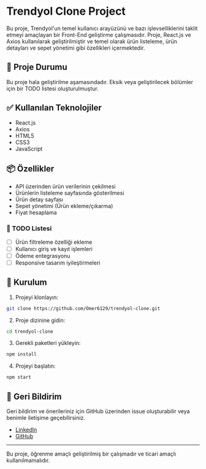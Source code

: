 # Trendyol Clone Project

Bu proje, Trendyol'un temel kullanıcı arayüzünü ve bazı işlevselliklerini taklit etmeyi amaçlayan bir Front-End geliştirme çalışmasıdır. Proje, React.js ve Axios kullanılarak geliştirilmiştir ve temel olarak ürün listeleme, ürün detayları ve sepet yönetimi gibi özellikleri içermektedir.

## 🚀 Proje Durumu

Bu proje hala geliştirilme aşamasındadır. Eksik veya geliştirilecek bölümler için bir TODO listesi oluşturulmuştur.

## ✅ Kullanılan Teknolojiler

- React.js
- Axios
- HTML5
- CSS3
- JavaScript

## 📦 Özellikler

- API üzerinden ürün verilerinin çekilmesi
- Ürünlerin listeleme sayfasında gösterilmesi
- Ürün detay sayfası
- Sepet yönetimi (Ürün ekleme/çıkarma)
- Fiyat hesaplama

### 📝 TODO Listesi

- [ ] Ürün filtreleme özelliği ekleme
- [ ] Kullanıcı giriş ve kayıt işlemleri
- [ ] Ödeme entegrasyonu
- [ ] Responsive tasarım iyileştirmeleri

## 📂 Kurulum

1. Projeyi klonlayın:

```bash
git clone https://github.com/Omer6129/trendyol-clone.git
```

2. Proje dizinine gidin:

```bash
cd trendyol-clone
```

3. Gerekli paketleri yükleyin:

```bash
npm install
```

4. Projeyi başlatın:

```bash
npm start
```

## 📢 Geri Bildirim

Geri bildirim ve önerileriniz için GitHub üzerinden issue oluşturabilir veya benimle iletişime geçebilirsiniz.

- [LinkedIn](https://www.linkedin.com/in/ömer-yalınkılınç)
- [GitHub](https://github.com/Omer6129)

---

Bu proje, öğrenme amaçlı geliştirilmiş bir çalışmadır ve ticari amaçlı kullanılmamalıdır.
